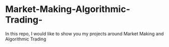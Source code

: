 # Market-Making-Algorithmic-Trading-
In this repo, I would like to show you my projects around Market Making and Algorithmic Trading
